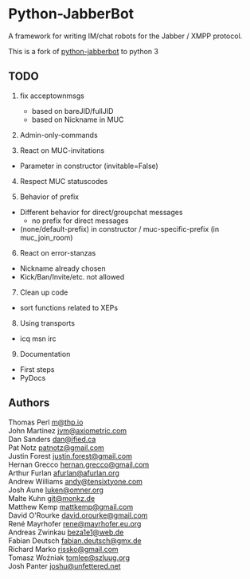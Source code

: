 Python-JabberBot
===
A framework for writing IM/chat robots for the Jabber / XMPP protocol.

This is a fork of [python-jabberbot](http://thp.io/2007/python-jabberbot/) to python 3

## TODO
1. fix acceptownmsgs
    - based on bareJID/fullJID
    - based on Nickname in MUC

2. Admin-only-commands

3. React on MUC-invitations
- Parameter in constructor (invitable=False)

4. Respect MUC statuscodes

5. Behavior of prefix
- Different behavior for direct/groupchat messages
    - no prefix for direct messages
- (none/default-prefix) in constructor / muc-specific-prefix (in muc_join_room)

6. React on error-stanzas
- Nickname already chosen
- Kick/Ban/Invite/etc. not allowed

7. Clean up code
- sort functions related to XEPs

8. Using transports
- icq msn irc

9. Documentation
- First steps
- PyDocs

## Authors
Thomas Perl <m@thp.io>  
John Martinez <jvm@axiometric.com>  
Dan Sanders <dan@ified.ca>  
Pat Notz <patnotz@gmail.com>  
Justin Forest <justin.forest@gmail.com>  
Hernan Grecco <hernan.grecco@gmail.com>  
Arthur Furlan <afurlan@afurlan.org>  
Andrew Williams <andy@tensixtyone.com>  
Josh Aune <luken@omner.org>  
Malte Kuhn <git@monkz.de>  
Matthew Kemp <mattkemp@gmail.com>  
David O'Rourke <david.orourke@gmail.com>  
René Mayrhofer <rene@mayrhofer.eu.org>  
Andreas Zwinkau <beza1e1@web.de>  
Fabian Deutsch <fabian.deutsch@gmx.de>  
Richard Marko <rissko@gmail.com>  
Tomasz Woźniak <tomlee@szluug.org>  
Josh Panter <joshu@unfettered.net>  
